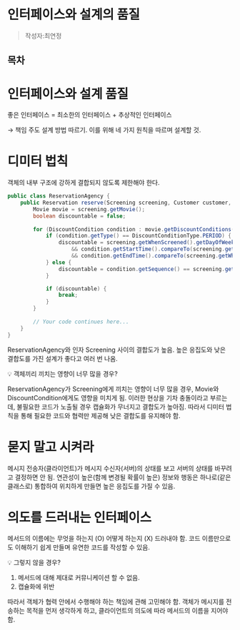 # 인터페이스와 설계의 품질
> 작성자:최연정

## 목차
# 인터페이스와 설계 품질

좋은 인터페이스 = 최소한의 인터페이스 + 추상적인 인터페이스

→ 책임 주도 설계 방법 따르기. 이를 위해 네 가지 원칙을 따르며 설계할 것.

# 디미터 법칙

객체의 내부 구조에 강하게 결합되지 않도록 제한해야 한다.

```java
public class ReservationAgency {
    public Reservation reserve(Screening screening, Customer customer, int audienceCount) {
        Movie movie = screening.getMovie();
        boolean discountable = false;
        
        for (DiscountCondition condition : movie.getDiscountConditions()) {
            if (condition.getType() == DiscountConditionType.PERIOD) {
                discountable = screening.getWhenScreened().getDayOfWeek().equals(condition.getDayOfWeek())
                    && condition.getStartTime().compareTo(screening.getWhenScreened().toLocalTime()) <= 0
                    && condition.getEndTime().compareTo(screening.getWhenScreened().toLocalTime()) > 0;
            } else {
                discountable = condition.getSequence() == screening.getSequence();
            }

            if (discountable) {
                break;
            }
        }
        
        // Your code continues here...
    }
}
```

ReservationAgency와 인자 Screening 사이의 결합도가 높음. 높은 응집도와 낮은 결합도를 가진 설계가 좋다고 여러 번 나옴.

<aside>
💡 객체끼리 끼치는 영향이 너무 많을 경우?

</aside>

ReservationAgency가 Screening에게 끼치는 영향이 너무 많을 경우, Movie와 DiscountCondition에게도 영향을 미치게 됨. 이러한 현상을 기차 충돌이라고 부르는데, 불필요한 코드가 노출될 경우 캡슐화가 무너지고 결합도가 높아짐. 따라서 디미터 법칙을 통해 필요한 코드와 협력만 제공해 낮은 결합도를 유지해야 함.

# 묻지 말고 시켜라

메시지 전송자(클라이언트)가 메시지 수신자(서버)의 상태를 보고 서버의 상태를 바꾸려고 결정하면 안 됨. 연관성이 높은(함께 변경될 확률이 높은) 정보와 행동은 하나로(같은 클래스로) 통합하여 위치하게 만들면 높은 응집도를 가질 수 있음.

# 의도를 드러내는 인터페이스

메서드의 이름에는 무엇을 하는지 (O) 어떻게 하는지 (X) 드러내야 함. 코드 이름만으로도 이해하기 쉽게 만들며 유연한 코드를 작성할 수 있음.

<aside>
💡 그렇지 않을 경우?

1. 메서드에 대해 제대로 커뮤니케이션 할 수 없음.
2. 캡슐화에 위반
</aside>

따라서 객체가 협력 안에서 수행해야 하는 책임에 관해 고민해야 함. 객체가 메시지를 전송하는 목적을 먼저 생각하게 하고, 클라이언트의 의도에 따라 메서드의 이름을 지어야 함.
